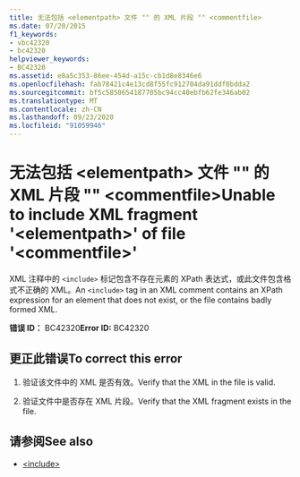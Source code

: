 ```yaml
---
title: 无法包括 <elementpath> 文件 "" 的 XML 片段 "" <commentfile>
ms.date: 07/20/2015
f1_keywords:
- vbc42320
- bc42320
helpviewer_keywords:
- BC42320
ms.assetid: e8a5c353-86ee-454d-a15c-cb1d8e8346e6
ms.openlocfilehash: fab78421c4e13cd8f55fc912704da91ddf0bdda2
ms.sourcegitcommit: bf5c5850654187705bc94cc40ebfb62fe346ab02
ms.translationtype: MT
ms.contentlocale: zh-CN
ms.lasthandoff: 09/23/2020
ms.locfileid: "91059946"
---
```

# <a name="unable-to-include-xml-fragment-elementpath-of-file-commentfile"></a><span data-ttu-id="18fcb-102">无法包括 \<elementpath> 文件 "" 的 XML 片段 "" \<commentfile></span><span class="sxs-lookup"><span data-stu-id="18fcb-102">Unable to include XML fragment '\<elementpath>' of file '\<commentfile>'</span></span>

<span data-ttu-id="18fcb-103">XML 注释中的 `<include>` 标记包含不存在元素的 XPath 表达式，或此文件包含格式不正确的 XML。</span><span class="sxs-lookup"><span data-stu-id="18fcb-103">An `<include>` tag in an XML comment contains an XPath expression for an element that does not exist, or the file contains badly formed XML.</span></span>  
  
 <span data-ttu-id="18fcb-104">**错误 ID：** BC42320</span><span class="sxs-lookup"><span data-stu-id="18fcb-104">**Error ID:** BC42320</span></span>  
  
## <a name="to-correct-this-error"></a><span data-ttu-id="18fcb-105">更正此错误</span><span class="sxs-lookup"><span data-stu-id="18fcb-105">To correct this error</span></span>  
  
1. <span data-ttu-id="18fcb-106">验证该文件中的 XML 是否有效。</span><span class="sxs-lookup"><span data-stu-id="18fcb-106">Verify that the XML in the file is valid.</span></span>  
  
2. <span data-ttu-id="18fcb-107">验证文件中是否存在 XML 片段。</span><span class="sxs-lookup"><span data-stu-id="18fcb-107">Verify that the XML fragment exists in the file.</span></span>  
  
## <a name="see-also"></a><span data-ttu-id="18fcb-108">请参阅</span><span class="sxs-lookup"><span data-stu-id="18fcb-108">See also</span></span>

- [\<include>](../language-reference/xmldoc/include.md)
